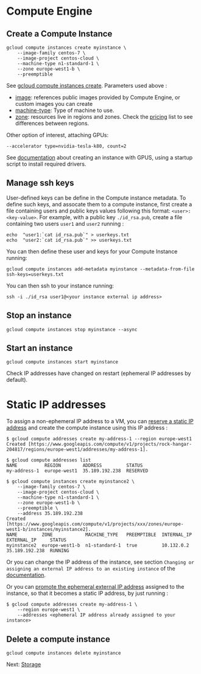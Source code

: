 # Compute Engine

## Create a Compute Instance 

```
gcloud compute instances create myinstance \
    --image-family centos-7 \
    --image-project centos-cloud \
    --machine-type n1-standard-1 \
    --zone europe-west1-b \
    --preemptible
```

See [gcloud compute instances create](https://cloud.google.com/sdk/gcloud/reference/compute/instances/create).
Parameters used above :
  * [image](https://cloud.google.com/compute/docs/images): references public images provided by Compute Engine, or custom images you can create
  * [machine-type](https://cloud.google.com/compute/docs/machine-types): Type of machine to use.
  * [zone](https://cloud.google.com/compute/docs/regions-zones/): resources live in regions and zones. Check the [pricing](https://cloud.google.com/compute/pricing?hl=en) list to see differences between regions.


Other option of interest, attaching GPUs:
```
--accelerator type=nvidia-tesla-k80, count=2
```
See [documentation](https://cloud.google.com/compute/docs/gpus/add-gpus#create-new-gpu-instance) about creating an instance with GPUS, using a startup script to install required drivers.


## Manage ssh keys

User-defined keys can be define in the Compute instance metadata.
To define such keys, and assocate them to a compute instance, first create a file containing users and public keys values following this format: ```<user>:<key-value>```.
For example, with a public key ```./id_rsa.pub```, create a file containing two users ```user1``` and ```user2``` running :
```
echo  "user1:`cat id_rsa.pub`" > userkeys.txt
echo  "user2:`cat id_rsa.pub`" >> userkeys.txt
```
You can then define these user and keys for your Compute Instance running:
```
gcloud compute instances add-metadata myinstance --metadata-from-file ssh-keys=userkeys.txt
```
You can then ssh to your instance running:
```
ssh -i ./id_rsa user1@<your instance external ip address>
```


## Stop an instance

```
gcloud compute instances stop myinstance --async
````

## Start an instance

```
gcloud compute instances start myinstance
````

Check IP addresses have changed on restart (ephemeral IP addresses by default).

# Static IP addresses 

To assign a non-ephemeral IP address to a VM, you can [reserve a static IP address](https://cloud.google.com/compute/docs/ip-addresses/reserve-static-external-ip-address#reserve_new_static) and create the compute instance using this IP address :

```
$ gcloud compute addresses create my-address-1 --region europe-west1
Created [https://www.googleapis.com/compute/v1/projects/rock-hangar-204817/regions/europe-west1/addresses/my-address-1].

$ gcloud compute addresses list
NAME          REGION        ADDRESS         STATUS
my-address-1  europe-west1  35.189.192.238  RESERVED

$ gcloud compute instances create myinstance2 \
    --image-family centos-7 \
    --image-project centos-cloud \
    --machine-type n1-standard-1 \
    --zone europe-west1-b \
    --preemptible \
    --address 35.189.192.238
Created [https://www.googleapis.com/compute/v1/projects/xxx/zones/europe-west1-b/instances/myinstance2].
NAME         ZONE            MACHINE_TYPE   PREEMPTIBLE  INTERNAL_IP  EXTERNAL_IP     STATUS
myinstance2  europe-west1-b  n1-standard-1  true         10.132.0.2   35.189.192.238  RUNNING
```

Or you can change the IP address of the instance, see section ```Changing or assigning an external IP address to an existing instance``` of the [documentation](https://cloud.google.com/compute/docs/ip-addresses/reserve-static-external-ip-address).

Or you can [promote the ephemeral external IP address](https://cloud.google.com/compute/docs/ip-addresses/reserve-static-external-ip-address#promote_ephemeral_ip)
 assigned to the instance, so that it becomes a static IP address, by just running :

```
$ gcloud compute addresses create my-address-1 \
    --region europe-west1 \
    --addresses <ephemeral IP address already assigned to your instance>
```

## Delete a compute instance

```
gcloud compute instances delete myinstance
````

Next: [Storage](storage.md)

